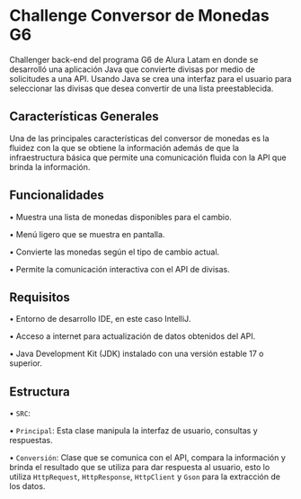 # Challenge Conversor de Monedas G6

Challenger back-end del programa G6 de Alura Latam en donde se desarrolló una aplicación Java que convierte divisas por medio de solicitudes a una API. Usando Java se crea una interfaz para el usuario para seleccionar las divisas que desea convertir de una lista preestablecida.

## Características Generales

Una de las principales características del conversor de monedas es la fluidez con la que se obtiene la información además de que la infraestructura básica que permite una comunicación fluida con la API que brinda la información.

## Funcionalidades

•  Muestra una lista de monedas disponibles para el cambio.

•  Menú ligero que se muestra en pantalla.

•  Convierte las monedas según el tipo de cambio actual.

•  Permite la comunicación interactiva con el API de divisas.


## Requisitos

•  Entorno de desarrollo IDE, en este caso IntelliJ.

•  Acceso a internet para actualización de datos obtenidos del API.

•  Java Development Kit (JDK) instalado con una versión estable 17 o superior.


## Estructura

•  `SRC`:

•  `Principal`: Esta clase manipula la interfaz de usuario, consultas y respuestas.

•  `Conversión`: Clase que se comunica con el API, compara la información y brinda el resultado que se utiliza para dar respuesta al usuario, esto lo utiliza `HttpRequest`, `HttpResponse`, `HttpClient` y `Gson` para la extracción de los datos.
